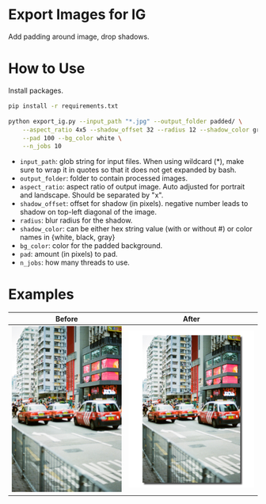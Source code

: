 # Export Images for IG

Add padding around image, drop shadows.

# How to Use

Install packages.

```bash
pip install -r requirements.txt
```

```bash
python export_ig.py --input_path "*.jpg" --output_folder padded/ \
    --aspect_ratio 4x5 --shadow_offset 32 --radius 12 --shadow_color gray \
    --pad 100 --bg_color white \
    --n_jobs 10
```

* `input_path`: glob string for input files. When using wildcard (*), make sure to
                wrap it in quotes so that it does not get expanded by bash.
* `output_folder`: folder to contain processed images.
* `aspect_ratio`: aspect ratio of output image. Auto adjusted for portrait and landscape. Should be separated by "x".
* `shadow_offset`: offset for shadow (in pixels). negative number leads to shadow on top-left diagonal of the image.
* `radius`: blur radius for the shadow.
* `shadow_color`: can be either hex string value (with or without #) or color names in {white, black, gray}
* `bg_color`: color for the padded background.
* `pad`: amount (in pixels) to pad.
* `n_jobs`: how many threads to use.

# Examples

Before                       |  After
:---------------------------:|:-------------------------------:
![taxi](imgs/taxi.jpg)       | ![padded](imgs/taxi-padded.jpg)
